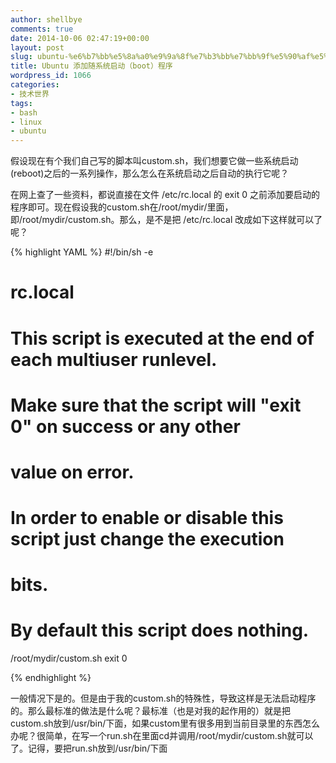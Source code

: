 ```yaml
---
author: shellbye
comments: true
date: 2014-10-06 02:47:19+00:00
layout: post
slug: ubuntu-%e6%b7%bb%e5%8a%a0%e9%9a%8f%e7%b3%bb%e7%bb%9f%e5%90%af%e5%8a%a8%ef%bc%88boot%ef%bc%89%e7%a8%8b%e5%ba%8f
title: Ubuntu 添加随系统启动（boot）程序
wordpress_id: 1066
categories:
- 技术世界
tags:
- bash
- linux
- ubuntu
---
```


假设现在有个我们自己写的脚本叫custom.sh，我们想要它做一些系统启动(reboot)之后的一系列操作，那么怎么在系统启动之后自动的执行它呢？

在网上查了一些资料，都说直接在文件 /etc/rc.local 的 exit 0 之前添加要启动的程序即可。现在假设我的custom.sh在/root/mydir/里面，即/root/mydir/custom.sh。那么，是不是把 /etc/rc.local 改成如下这样就可以了呢？


{% highlight YAML %}
#!/bin/sh -e
#
# rc.local
#
# This script is executed at the end of each multiuser runlevel.
# Make sure that the script will "exit 0" on success or any other
# value on error.
#
# In order to enable or disable this script just change the execution
# bits.
#
# By default this script does nothing.
/root/mydir/custom.sh
exit 0

{% endhighlight %}


一般情况下是的。但是由于我的custom.sh的特殊性，导致这样是无法启动程序的。那么最标准的做法是什么呢？最标准（也是对我的起作用的）就是把custom.sh放到/usr/bin/下面，如果custom里有很多用到当前目录里的东西怎么办呢？很简单，在写一个run.sh在里面cd并调用/root/mydir/custom.sh就可以了。记得，要把run.sh放到/usr/bin/下面
